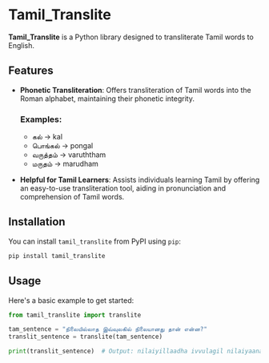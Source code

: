 
# Tamil_Translite

**Tamil_Translite** is a Python library designed to transliterate Tamil words to English.

## Features

- **Phonetic Transliteration**: Offers transliteration of Tamil words into the Roman alphabet, maintaining their phonetic integrity.

  ### Examples:
  - கல் → kal
  - பொங்கல் → pongal
  - வருத்தம் → varuththam
  - மருதம் → marudham


- **Helpful for Tamil Learners**: Assists individuals learning Tamil by offering an easy-to-use transliteration tool, aiding in pronunciation and comprehension of Tamil words.

## Installation

You can install `tamil_translite` from PyPI using `pip`:

```bash
pip install tamil_translite
```

## Usage

Here's a basic example to get started:

```python
from tamil_translite import translite

tam_sentence = "நிலையில்லாத இவ்வுலகில் நிலையானது தான் என்ன?"
translit_sentence = translite(tam_sentence)

print(translit_sentence)  # Output: nilaiyillaadha ivvulagil nilaiyaanadhu thaan enna?
```

